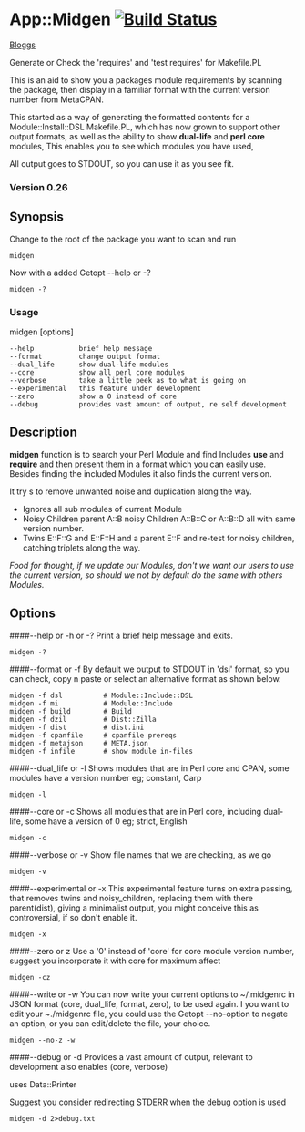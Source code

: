 App::Midgen   [![Build Status](https://travis-ci.org/kevindawson/App-Midgen.png?branch=master)](https://travis-ci.org/kevindawson/App-Midgen)
==========

[Bloggs](http://kevindawson.github.io/bowtie)

Generate or Check the 'requires' and 'test requires' for Makefile.PL

This is an aid to show you a packages module requirements by scanning the package, 
then display in a familiar format with the current version number from MetaCPAN.

This started as a way of generating the formatted contents for a 
Module::Install::DSL Makefile.PL, which has now grown to support other output 
formats, as well as the ability to show **dual-life** and **perl core** modules, 
This enables you to see which modules you have used,

All output goes to STDOUT, so you can use it as you see fit.

### Version 0.26


## Synopsis

Change to the root of the package you want to scan and run

    midgen

Now with a added Getopt --help or -?

    midgen -?

### Usage
midgen [options]

    --help           brief help message
    --format         change output format
    --dual_life      show dual-life modules
    --core           show all perl core modules
    --verbose        take a little peek as to what is going on
    --experimental   this feature under development
    --zero           show a 0 instead of core
    --debug          provides vast amount of output, re self development


## Description
**midgen** function is to search your Perl Module and find Includes **use** and **require** and then present them 
in a format which you can easily use. Besides finding the included Modules it also finds the current version.

It try s to remove unwanted noise and duplication along the way.
* Ignores all sub modules of current Module
* Noisy Children parent A::B noisy Children A::B::C or A::B::D all with same version number.
* Twins E::F::G and E::F::H and a parent E::F and re-test for noisy children, catching triplets along the way.


_Food for thought, if we update our Modules, don't we want our users to use the current version, so should we not by default do the same with others Modules._

## Options

####--help or -h or -?
Print a brief help message and exits.

    midgen -?

####--format or -f
By default we output to STDOUT in 'dsl' format, so you can check, copy n paste or select an alternative format as shown below.

    midgen -f dsl          # Module::Include::DSL
    midgen -f mi           # Module::Include
    midgen -f build        # Build
    midgen -f dzil         # Dist::Zilla
    midgen -f dist         # dist.ini
    midgen -f cpanfile     # cpanfile prereqs
    midgen -f metajson     # META.json
    midgen -f infile       # show module in-files

####--dual_life or -l
Shows modules that are in Perl core and CPAN, some modules have a
version number eg; constant, Carp

    midgen -l

####--core or -c
Shows all modules that are in Perl core, including dual-life, some have a version of 0 eg; strict, English

    midgen -c

####--verbose or -v
Show file names that we are checking, as we go

    midgen -v

####--experimental or -x
This experimental feature turns on extra passing, that removes twins and noisy_children, 
replacing them with there parent(dist), giving a minimalist output, you might conceive this as controversial, 
if so don't enable it.

    midgen -x

####--zero or z
Use a '0' instead of 'core' for core module version number, suggest you incorporate it with core for maximum affect

    midgen -cz

####--write or -w
You can now write your current options to ~/.midgenrc in JSON format (core, dual_life, format, zero), to be used again. 
I you want to edit your ~./midgenrc file, you could use the Getopt --no-option to negate an option, 
or you can edit/delete the file, your choice.

    midgen --no-z -w

####--debug or -d
Provides a vast amount of output, relevant to development also enables (core, verbose)

uses Data::Printer

Suggest you consider redirecting STDERR when the debug option is used

    midgen -d 2>debug.txt
